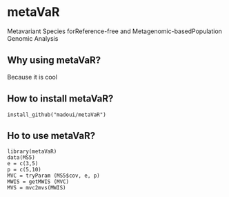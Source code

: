 # metaVaR
Metavariant Species forReference-free and Metagenomic-basedPopulation Genomic Analysis
## Why using metaVaR?
Because it is cool
## How to install metaVaR?
```
install_github("madoui/metaVaR")
```
## Ho to use metaVaR?
```
library(metaVaR)
data(MS5)
e = c(3,5)
p = c(5,10)
MVC = tryParam (MS5$cov, e, p)
MWIS = getMWIS (MVC)
MVS = mvc2mvs(MWIS)
```
